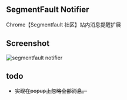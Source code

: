 SegmentFault Notifier
---------------------
Chrome【Segmentfault 社区】站内消息提醒扩展 

Screenshot
----------

![segmentfault notifier](https://raw.github.com/airyland/sf-notifier/master/img/snap.png)

todo
----
+ <del>实现在popup上忽略全部消息。</del>



